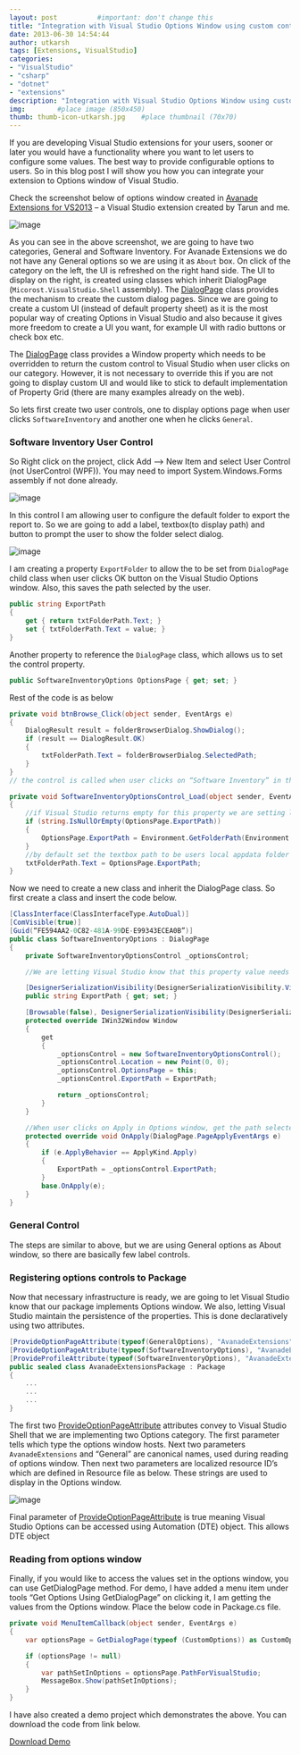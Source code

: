 ```yaml
---
layout: post          #important: don't change this
title: "Integration with Visual Studio Options Window using custom controls"
date: 2013-06-30 14:54:44
author: utkarsh
tags: [Extensions, VisualStudio]
categories:
- "VisualStudio"
- "csharp"
- "dotnet"
- "extensions"
description: "Integration with Visual Studio Options Window using custom controls"
img:        #place image (850x450)
thumb: thumb-icon-utkarsh.jpg    #place thumbnail (70x70)
---
```

If you are developing Visual Studio extensions for your users, sooner or later you would have a functionality where you want to let users to configure some values. The best way to provide configurable options to users. So in this blog post I will show you how you can integrate your extension to Options window of Visual Studio.

Check the screenshot below of options window created in [Avanade Extensions for VS2013](http://visualstudiogallery.msdn.microsoft.com/d5a90434-0e7f-4751-910f-b7df1450cf99) – a Visual Studio extension created by Tarun and me.

![image](/images/screenshots/utkarsh/2013_06_30_integration_with_visual_studio_Image1.png) 

As you can see in the above screenshot, we are going to have two categories, General and Software Inventory. For Avanade Extensions we do not have any General options so we are using it as `About` box. On click of the category on the left, the UI is refreshed on the right hand side. The UI to display on the right, is created using classes which inherit DialogPage (`Micorost.VisualStudio.Shell` assembly). The [DialogPage](http://msdn.microsoft.com/en-IN/library/microsoft.visualstudio.shell.dialogpage.aspx) class provides the mechanism to create the custom dialog pages. Since we are going to create a custom UI (instead of default property sheet) as it is the most popular way of creating Options in Visual Studio and also because it gives more freedom to create a UI you want, for example UI with radio buttons or check box etc.

The [DialogPage](http://msdn.microsoft.com/en-IN/library/microsoft.visualstudio.shell.dialogpage.aspx) class provides a Window property which needs to be overridden to return the custom control to Visual Studio when user clicks on our category. However, it is not necessary to override this if you are not going to display custom UI and would like to stick to default implementation of Property Grid (there are many examples already on the web).

So lets first create two user controls, one to display options page when user clicks `SoftwareInventory` and another one when he clicks `General`.

### Software Inventory User Control

So Right click on the project, click Add –> New Item and select User Control (not UserControl (WPF)). You may need to import System.Windows.Forms assembly if not done already. 

![image](/images/screenshots/utkarsh/2013_06_30_integration_with_visual_studio_Image2.png) 

In this control I am allowing user to configure the default folder to export the report to. So we are going to add a label, textbox(to display path) and button to prompt the user to show the folder select dialog.

![image](/images/screenshots/utkarsh/2013_06_30_integration_with_visual_studio_Image3.png) 

I am creating a property `ExportFolder` to allow the to be set from `DialogPage` child class when user clicks OK button on the Visual Studio Options window. Also, this saves the path selected by the user.  

```cs
public string ExportPath
{
    get { return txtFolderPath.Text; }
    set { txtFolderPath.Text = value; }
}
```   

Another property to reference the `DialogPage` class, which allows us to set the control property.

```cs
public SoftwareInventoryOptions OptionsPage { get; set; }
```

Rest of the code is as below 

```cs
private void btnBrowse_Click(object sender, EventArgs e)
{
    DialogResult result = folderBrowserDialog.ShowDialog();
    if (result == DialogResult.OK)
    {
        txtFolderPath.Text = folderBrowserDialog.SelectedPath;
    }
}
// the control is called when user clicks on “Software Inventory” in the options window

private void SoftwareInventoryOptionsControl_Load(object sender, EventArgs e)
{        
	//if Visual Studio returns empty for this property we are setting local appdata path        
    if (string.IsNullOrEmpty(OptionsPage.ExportPath))
    {
        OptionsPage.ExportPath = Environment.GetFolderPath(Environment.SpecialFolder.LocalApplicationData);
    }        
	//by default set the textbox path to be users local appdata folder 
    txtFolderPath.Text = OptionsPage.ExportPath;
}
```
Now we need to create a new class and inherit the DialogPage class. So first create a class and insert the code below.

```cs
[ClassInterface(ClassInterfaceType.AutoDual)]
[ComVisible(true)]
[Guid(“FE594AA2-0C82-481A-99DE-E99343ECEA0B”)]
public class SoftwareInventoryOptions : DialogPage
{
    private SoftwareInventoryOptionsControl _optionsControl;

    //We are letting Visual Studio know that this property value needs to be persisted

    [DesignerSerializationVisibility(DesignerSerializationVisibility.Visible)]
    public string ExportPath { get; set; }

    [Browsable(false), DesignerSerializationVisibility(DesignerSerializationVisibility.Hidden)]
    protected override IWin32Window Window
    {
        get
        {
            _optionsControl = new SoftwareInventoryOptionsControl();
            _optionsControl.Location = new Point(0, 0);
            _optionsControl.OptionsPage = this;
            _optionsControl.ExportPath = ExportPath;

            return _optionsControl;
        }
    }

    //When user clicks on Apply in Options window, get the path selected from control and set it to property of this class so that Visual Studio saves it.        
    protected override void OnApply(DialogPage.PageApplyEventArgs e)
    {
        if (e.ApplyBehavior == ApplyKind.Apply)
        {
            ExportPath = _optionsControl.ExportPath;
        }
        base.OnApply(e);
    }
}
```

### General Control

The steps are similar to above, but we are using General options as About window, so there are basically few label controls.

### Registering options controls to Package

Now that necessary infrastructure is ready, we are going to let Visual Studio know that our package implements Options window. We also, letting Visual Studio maintain the persistence of the properties. This is done declaratively using two attributes.

```cs
[ProvideOptionPageAttribute(typeof(GeneralOptions), "AvanadeExtensions", "General", 110, 201, true)]
[ProvideOptionPageAttribute(typeof(SoftwareInventoryOptions), "AvanadeExtensions", "SoftwareInventory", 110, 401, true)]
[ProvideProfileAttribute(typeof(SoftwareInventoryOptions), "AvanadeExtensions", "SoftwareInventory", 110, 401, true, DescriptionResourceID = 402)]
public sealed class AvanadeExtensionsPackage : Package
{
    ...
    ...
    ...
}
```
The first two [ProvideOptionPageAttribute](http://msdn.microsoft.com/en-us/library/bb130434.aspx) attributes convey to Visual Studio Shell that we are implementing two Options category. The first parameter tells which type the options window hosts. Next two parameters `AvanadeExtensions` and “General” are canonical names, used during reading of options window. Then next two parameters are localized resource ID’s which are defined in Resource file as below. These strings are used to display in the Options window.

![image](/images/screenshots/utkarsh//2013_06_30_integration_with_visual_studio_Image4.png) 

Final parameter of [ProvideOptionPageAttribute](http://msdn.microsoft.com/en-us/library/bb130434.aspx) is true meaning Visual Studio Options can be accessed using Automation (DTE) object. This allows DTE object 

### Reading from options window

Finally, if you would like to access the values set in the options window, you can use GetDialogPage method. For demo, I have added a menu item under tools “Get Options Using GetDialogPage” on clicking it, I am getting the values from the Options window. Place the below code in Package.cs file.

```cs
private void MenuItemCallback(object sender, EventArgs e)
{
    var optionsPage = GetDialogPage(typeof (CustomOptions)) as CustomOptions;

    if (optionsPage != null)
    {
        var pathSetInOptions = optionsPage.PathForVisualStudio;
        MessageBox.Show(pathSetInOptions);
    }
}
```
I have also created a demo project which demonstrates the above. You can download the code from link below.

[Download Demo](https://github.com/onlyutkarsh/OptionsWindowIntegration/)